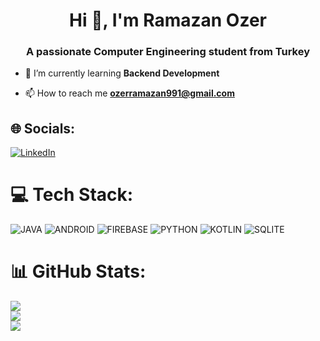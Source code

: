 <h1 align="center">Hi 👋, I'm Ramazan Ozer</h1>
<h3 align="center">A passionate Computer Engineering student from Turkey</h3>

- 🌱 I’m currently learning **Backend Development**

- 📫 How to reach me **ozerramazan991@gmail.com**

## 🌐 Socials:
[![LinkedIn](https://img.shields.io/badge/LinkedIn-%230077B5.svg?logo=linkedin&logoColor=white)](https://linkedin.com/in/www.linkedin.com/in/ramazanozerr) 

# 💻 Tech Stack:
![JAVA](https://img.shields.io/badge/java-%23ED8B00.svg?style=for-the-badge&logo=java&logoColor=white)
![ANDROID](https://img.shields.io/badge/android-%2320232a.svg?style=for-the-badge&logo=android&logoColor=%a4c639)
![FIREBASE](https://img.shields.io/badge/firebase-%23039BE5.svg?style=for-the-badge&logo=firebase)
![PYTHON](https://img.shields.io/badge/python-3670A0?style=for-the-badge&logo=python&logoColor=ffdd54)
![KOTLIN](https://img.shields.io/badge/kotlin-%230095D5.svg?style=for-the-badge&logo=kotlin&logoColor=white)
![SQLITE](https://img.shields.io/badge/sqlite-%2307405e.svg?style=for-the-badge&logo=sqlite&logoColor=white)

# 📊 GitHub Stats:
![](https://github-readme-stats.vercel.app/api?username=RamazanOzerr&theme=dark&hide_border=false&include_all_commits=true&count_private=true)<br/>
![](https://github-readme-streak-stats.herokuapp.com/?user=RamazanOzerr&theme=dark&hide_border=false)<br/>
![](https://github-readme-stats.vercel.app/api/top-langs/?username=RamazanOzerr&theme=dark&hide_border=false&include_all_commits=true&count_private=true&layout=compact)



